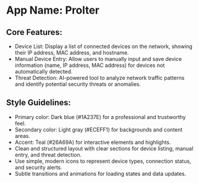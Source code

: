 # **App Name**: Prolter

## Core Features:

- Device List: Display a list of connected devices on the network, showing their IP address, MAC address, and hostname.
- Manual Device Entry: Allow users to manually input and save device information (name, IP address, MAC address) for devices not automatically detected.
- Threat Detection: AI-powered tool to analyze network traffic patterns and identify potential security threats or anomalies.

## Style Guidelines:

- Primary color: Dark blue (#1A237E) for a professional and trustworthy feel.
- Secondary color: Light gray (#ECEFF1) for backgrounds and content areas.
- Accent: Teal (#26A69A) for interactive elements and highlights.
- Clean and structured layout with clear sections for device listing, manual entry, and threat detection.
- Use simple, modern icons to represent device types, connection status, and security alerts.
- Subtle transitions and animations for loading states and data updates.